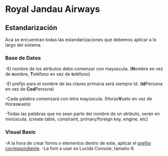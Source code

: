 # Royal Jandau Airways
## Estandarización

Acá se encuentran todas las estandarizaciones que debemos aplicar a lo largo del sistema.

### Base de Datos
-El nombre de los atributos debe comenzar con mayúscula. (**N**ombre en vez de **n**ombre, **T**eléfono en vez de **t**eléfono)

-El prefijo para el nombre de las claves primaria será siempre Id. (**Id**Persona en vez de **Cod**Persona)

-Cada palabra comenzará con letra mayúscula. (Horas**V**uelo en vez de Horas**v**uelo)

-Todas las palabras que no sean parte del nombre de un atributo, serán en minúscula. (create table, constraint, primary/foreign key, engine, etc)

### Visual Basic
-A la hora de crear forms o elementos dentro de este, aplicar el [prefijo correspondiente](https://github.com/AlanLWilliams/Aerolinea/blob/master/Prefijos.mb).
-La font a usar es Lucida Console, tamaño 9.
